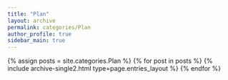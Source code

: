 ```yaml
---
title: "Plan"
layout: archive
permalink: categories/Plan
author_profile: true
sidebar_main: true
---
```


{% assign posts = site.categories.Plan %}
{% for post in posts %} {% include archive-single2.html type=page.entries_layout %} {% endfor %}
